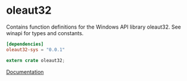 # oleaut32 #
Contains function definitions for the Windows API library oleaut32. See winapi for types and constants.

```toml
[dependencies]
oleaut32-sys = "0.0.1"
```

```rust
extern crate oleaut32;
```

[Documentation](https://retep998.github.io/doc/oleaut32/)
